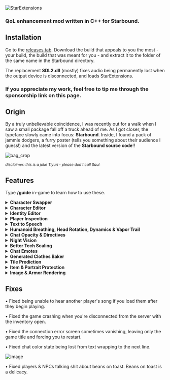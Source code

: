 ![StarExtensions](https://files.catbox.moe/djttgn.png)

### QoL enhancement mod written in C++ for Starbound.

## Installation
Go to the [releases tab](https://github.com/StarExtensions/StarExtensions/releases). Download the build that appeals to you the most - your build, the build that was meant for you - and extract it to the folder of the same name in the Starbound directory.

The replacement **SDL2.dll** (mostly) fixes audio being permanently lost when the output device is disconnected, and loads StarExtensions.
### If you appreciate my work, feel free to tip me through the sponsorship link on this page.

## Origin

By a truly unbelievable coincidence, I was recently out for a walk when I saw a small package fall off a truck ahead of me.  As I got closer, the typeface slowly came into focus: **Starbound**. Inside, I found a pack of jammie dodgers, a furry poster (tells you something about their audience I guess!) and the latest version of the **Starbound source code**!!

![bag_crop](https://user-images.githubusercontent.com/80987908/185361129-9883fb92-9597-4ba4-b003-4be3dc4971a3.png)

<sup>*disclaimer: this is a joke Tiyuri - please don't call Saul*</sup>
## Features
Type **/guide** in-game to learn how to use these.

<details>
<summary><b>Character Swapper</b></summary>

Swap with your other selves. The ship of the character you joined as stays & saves to the original character's ship file.

Swapping immediately saves the previous character. Ship upgrades for a visiting character will not be applied until you join as that character.

![swapper](https://user-images.githubusercontent.com/80987908/185360435-b03d31ec-74cf-4499-9820-09f28cfdc835.gif)

</details>

<details>
<summary><b>Character Editor</b></summary>

Repurposes Starbound's character creation pane as an in-game editor, so you can edit your appearance live.

![editor](https://user-images.githubusercontent.com/80987908/185359481-3a46fb16-fee0-4ee3-90bd-26f668215596.gif)

</details>

<details>
<summary><b>Identity Editor</b></summary>

For more advanced character editing, you can use the new identity commands to directly modify your character's identity.

![identity_mod](https://user-images.githubusercontent.com/80987908/185365614-1eb5c6b3-a115-436e-847e-4047c682a0f3.gif)

</details>

<details>
<summary><b>Player Inspection</b></summary>

Originally present in Starbound's beta, player inspection is back! The **/description** command lets you change your character's description.

![description](https://user-images.githubusercontent.com/80987908/185783346-3383114f-995b-4ab6-bb66-249dc5fce976.gif)


</details>

<details>
<summary><b>Text to Speech</b></summary>

Players and NPCs now use [Software Automatic Mouth](https://discordier.github.io/sam/). You can enable & customize it with **/speech**!

Glitch get a voice by default. You may want to set a **/speech rule** after so it doesn't speak all of your text.

Google's V8 JavaScript engine is embedded in StarExtensions to run the JavaScript version of SAM, as the C version is unstable.

</details>

<details>
<summary><b>Humanoid Breathing, Head Rotation, Dynamics & Vapor Trail</b></summary>
  
Humanoids now breathe, and player heads rotate when sitting, dancing or holding an item. Both are togglable.
  
![breathing](https://user-images.githubusercontent.com/80987908/185374557-b0eb1165-42f9-4115-86d9-6680060c65a6.gif)
![aiming](https://user-images.githubusercontent.com/80987908/185373968-1dc89371-f43a-4171-a493-c81a65dc37c9.gif)


Humanoids now support chest dynamics.

To add support for a modded species, add these files with a mod:
- `/humanoid/<species>/dynamic/base/<gender>body.png` - Base layer
- `/humanoid/<species>/dynamic/<gender>body.png` - Moving layer
- Used instead if the player has generated body directives (very very rarely done, just make these white images for your mod)
  - `/humanoid/<species>/dynamic/mask/<gender>body.png` - Moving mask
  - `/humanoid/<species>/dynamic/basemask/<gender>body.png` - Base mask
To add support for an armor item, add these files to the armor item's directory with a mod, <image> being the same name of the original spritesheet such as 'chestf'.
- `dynamic/base/<image>` - Base layer
- `dynamic/<image>` - Moving layer
- `dynamic/mask/<image>` - Mask to cut pixels out of the humanoid moving layer if necessary.

<b>You must add `"dynamic" : true` to the parameters (not the config) of an item instance to enable dynamics.</b>

For <b>[vanilla-compatible generated clothing](https://silverfeelin.github.io/Starbound-NgOutfitGenerator/)</b>:
- Add a table called `dynamicData` {} to the parameters. In it, you can insert the following generated directives from the outfit generator of your choice with these names:
  - `base` - Base layer
  - `moving` - Moving layer
  - `mask` - Mask to cut pixels out of the humanoid moving layer if necessary.
  - `overlay` - Non-moving overlay layer.
  - You can also insert a `multiplier` number value to multiply the dynamics intensity.

<b>Please remember to include a standard `directives` parameter for players without this mod!</b>

Chucklefish gave humanoids [a vapor trail](https://playstarbound.com/21st-july-progress/). It's meant to appear when you fall but it seems they had forgotten to actually hook it up, so I did. It also now rotates with your velocity, and fades in.

![vapor_trail](https://user-images.githubusercontent.com/80987908/185793966-153761ed-14a2-4419-9ba3-fac31644fb61.gif)

</details>

<details>
<summary><b>Chat Opacity & Directives</b></summary>

You can now set the opacity of chat text, which was originally a hardcoded 50%.

You can now apply processing directives to the chat font, the default is `?border=1;000;0000`.

![chat](https://user-images.githubusercontent.com/80987908/185368435-d694a2fc-e76c-4b70-aa63-77fbb6bbac5e.gif)

</details>

<details>
<summary><b>Night Vision</b></summary>

Makes the dark.. not so dark.

![nv](https://user-images.githubusercontent.com/80987908/185371133-766de8e7-05c2-4f7b-9e21-0687afd89fe0.gif)

</details>


<details>
<summary><b>Better Tech Scaling</b></summary>

Beautifies tech scaling by changing how it's rendered to scale the drawables instead of the sprites. Works with any scaling tech!

This also fixes various offset issues with scaling, such as your head detaching when you crouch.

![image](https://user-images.githubusercontent.com/80987908/185363859-8afecdaf-80cd-45b4-a92a-9b41330b7bd7.png)

</details>

<details>
<summary><b>Chat Emotes</b></summary>
  
You can now type emotes! Only StarExtensions users can see emotes.

![RrnSvF](https://user-images.githubusercontent.com/80987908/187029093-0f1f08ef-6aeb-4279-9227-e6e96fcaa69a.gif)

<details>
<summary>Emote List</summary>
<b>Does not list personal emotes.</b>

```
ralsei
ralseiweed
asexual
transgender
aroace
genderfluid
bigender
nonbinary
aromantic
bisexual
pansexual
LGBT / pride
lesbian
gay
looky
fnich
why
trollface
stare
ruin
sadde
sad
letsgo
laughedat
flubshed
desolate
bruhe
coolwoah
alcoholism
booba
yes
BibleThump
4Head
ResidentSleeper
NotLikeThis
WutFace
THEROCK
sussybaka
peepoSad
peepoBlanket
WeirdChamp
peepoLove
weSmart
REEeee
monkaGun
FeelsGoodMan
peepoHappy
FeelsOkayMan
HYPERS
YEP
FeelsBadMan
Sadge
widepeepoSad
PepeLaugh
monkaS
monkaW
POGGERS
KEKW
LULW
Pepega
widepeepoHappy
PepeHands
Pog
OMEGALUL
clown_mfs
parrot_wot
deranged_cowboy
morbius
NOOOO
PepeSus
SadCat
TrollDespair
ayy_lmao
clueless
eyes
monkaEyes
gigachad
moyai
wasted
```

</details>

</details>


<details>
<summary><b>Generated Clothes Baker</b></summary>
  
Internally bakes the extremely long directives of [generated clothes](https://silverfeelin.github.io/Starbound-NgOutfitGenerator/) to a spritesheet, so they no longer destroy performance.

</details>

<details>
<summary><b>Tile Prediction</b></summary>
  
Placing tiles on servers is now predicted to make building smoother.

</details>

<details>
<summary><b>Item & Portrait Protection</b></summary>
  
When another player tries to use a Lua script to copy your item, they get a dollar store version with most important parameters removed.

When another player tries to use [world.entityPortrait](https://starbound-unofficial.readthedocs.io/en/latest/lua/world.html#jsonarray-world-entityportrait-entityid-entityid-string-portraitmode) to copy your clothing and you've put the parameter `"portraitProtected" : true` on it, they don't get the directives.

</details>

<details>
<summary><b>Image & Armor Rendering</b></summary>
Use the <b>/render</b> command to render an image with directives to your clipboard. This is useful for recovering sprites.
You can also render your worn armor to the clipboard - type <b>/render</b> on its own for more information.
</details>

## Fixes

• Fixed being unable to hear another player's song if you load them after they begin playing.

• Fixed the game crashing when you're disconnected from the server with the inventory open.

• Fixed the connection error screen sometimes vanishing, leaving only the game title and forcing you to restart.

• Fixed chat color state being lost from text wrapping to the next line.

![image](https://user-images.githubusercontent.com/80987908/185369315-db8a641c-4e3b-435b-8251-acaaa4715fe6.png)

• Fixed players & NPCs talking shit about beans on toast. Beans on toast is a delicacy.
